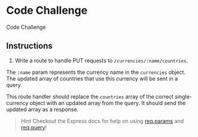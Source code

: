 # Code Challenge

Code Challenge

## Instructions

1. Write a route to handle PUT requests to ``/currencies/:name/countries``.

The ``:name`` param represents the currency name in the ``currencies`` object. The updated array of countries that use this currency will be sent in a query.

This route handler should replace the ``countries`` array of the correct single-currency object with an updated array from the query. It should send the updated array as a response.

> Hint
Checkout the Express docs for help on using [req.params](http://expressjs.com/en/api.html#req.params) and [req.query](http://expressjs.com/en/api.html#req.query)!